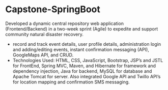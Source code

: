 # Capstone-SpringBoot
Developed a dynamic central repository web application (Frontend/Backend) in a two-week sprint (Agile) to expedite and support community natural disaster recovery.
- record and track event details, user profile details, administration login and adding/editing events, instant confirmation messaging (API), GoogleMaps API, and CRUD.
- Technologies Used: HTML, CSS, JavaScript, Bootstrap, JSP’s and JSTL for FrontEnd, Spring MVC, Maven, and Hibernate for framework and dependency injection, Java for backend, MySQL for database and Apache Tomcat for server. Also integrated Google API and Twillo API’s for location mapping and confirmation SMS messaging.
